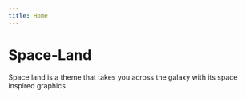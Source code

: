 ```yaml
---
title: Home
---
```


# Space-Land

Space land is a theme that takes you across the galaxy with its space inspired graphics